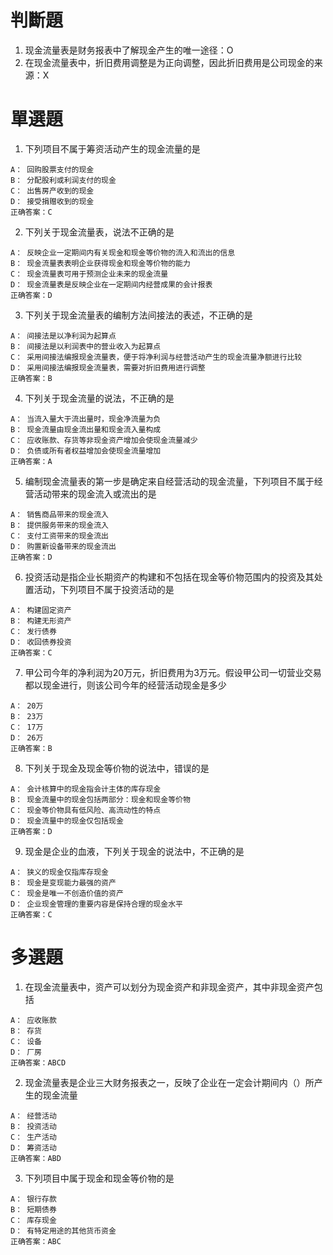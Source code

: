 # 判斷題
1. 现金流量表是财务报表中了解现金产生的唯一途径：O
2. 在现金流量表中，折旧费用调整是为正向调整，因此折旧费用是公司现金的来源：X

# 單選題
1. 下列项目不属于筹资活动产生的现金流量的是
```
A： 回购股票支付的现金
B： 分配股利或利润支付的现金
C： 出售房产收到的现金
D： 接受捐赠收到的现金
正确答案：C
```

2. 下列关于现金流量表，说法不正确的是
```
A： 反映企业一定期间内有关现金和现金等价物的流入和流出的信息
B： 现金流量表表明企业获得现金和现金等价物的能力
C： 现金流量表可用于预测企业未来的现金流量
D： 现金流量表是反映企业在一定期间内经营成果的会计报表
正确答案：D
```

3. 下列关于现金流量表的编制方法间接法的表述，不正确的是
```
A： 间接法是以净利润为起算点
B： 间接法是以利润表中的营业收入为起算点
C： 采用间接法编报现金流量表，便于将净利润与经营活动产生的现金流量净额进行比较
D： 采用间接法编报现金流量表，需要对折旧费用进行调整
正确答案：B
```

4. 下列关于现金流量的说法，不正确的是
```
A： 当流入量大于流出量时，现金净流量为负
B： 现金流量由现金流出量和现金流入量构成
C： 应收账款、存货等非现金资产增加会使现金流量减少
D： 负债或所有者权益增加会使现金流量增加
正确答案：A
```

5. 编制现金流量表的第一步是确定来自经营活动的现金流量，下列项目不属于经营活动带来的现金流入或流出的是
```
A： 销售商品带来的现金流入
B： 提供服务带来的现金流入
C： 支付工资带来的现金流出
D： 购置新设备带来的现金流出
正确答案：D
```

6. 投资活动是指企业长期资产的构建和不包括在现金等价物范围内的投资及其处置活动，下列项目不属于投资活动的是
```
A： 构建固定资产
B： 构建无形资产
C： 发行债券
D： 收回债券投资
正确答案：C
```

7. 甲公司今年的净利润为20万元，折旧费用为3万元。假设甲公司一切营业交易都以现金进行，则该公司今年的经营活动现金是多少
```
A： 20万
B： 23万
C： 17万
D： 26万
正确答案：B
```

8. 下列关于现金及现金等价物的说法中，错误的是
```
A： 会计核算中的现金指会计主体的库存现金
B： 现金流量中的现金包括两部分：现金和现金等价物
C： 现金等价物具有低风险、高流动性的特点
D： 现金流量中的现金仅包括现金
正确答案：D
```

9. 现金是企业的血液，下列关于现金的说法中，不正确的是
```
A： 狭义的现金仅指库存现金
B： 现金是变现能力最强的资产
C： 现金是唯一不创造价值的资产
D： 企业现金管理的重要内容是保持合理的现金水平
正确答案：C
```

# 多選題
1. 在现金流量表中，资产可以划分为现金资产和非现金资产，其中非现金资产包括
```
A： 应收账款
B： 存货
C： 设备
D： 厂房
正确答案：ABCD
```

2. 现金流量表是企业三大财务报表之一，反映了企业在一定会计期间内（）所产生的现金流量
```
A： 经营活动
B： 投资活动
C： 生产活动
D： 筹资活动
正确答案：ABD
```

3. 下列项目中属于现金和现金等价物的是
```
A： 银行存款
B： 短期债券
C： 库存现金
D： 有特定用途的其他货币资金
正确答案：ABC
```
